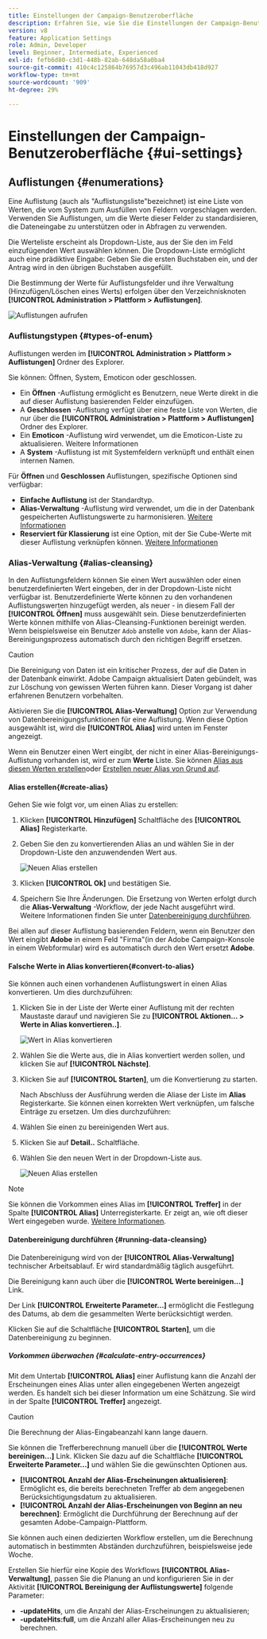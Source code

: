 ```yaml
---
title: Einstellungen der Campaign-Benutzeroberfläche
description: Erfahren Sie, wie Sie die Einstellungen der Campaign-Benutzeroberfläche anpassen können.
version: v8
feature: Application Settings
role: Admin, Developer
level: Beginner, Intermediate, Experienced
exl-id: fefb6d80-c3d1-448b-82ab-648da58a0ba4
source-git-commit: 410c4c125864b76957d3c496ab11043db418d927
workflow-type: tm+mt
source-wordcount: '909'
ht-degree: 29%

---
```


# Einstellungen der Campaign-Benutzeroberfläche {#ui-settings}

## Auflistungen {#enumerations}

Eine Auflistung (auch als &quot;Auflistungsliste&quot;bezeichnet) ist eine Liste von Werten, die vom System zum Ausfüllen von Feldern vorgeschlagen werden. Verwenden Sie Auflistungen, um die Werte dieser Felder zu standardisieren, die Dateneingabe zu unterstützen oder in Abfragen zu verwenden.

Die Werteliste erscheint als Dropdown-Liste, aus der Sie den im Feld einzufügenden Wert auswählen können. Die Dropdown-Liste ermöglicht auch eine prädiktive Eingabe: Geben Sie die ersten Buchstaben ein, und der Antrag wird in den übrigen Buchstaben ausgefüllt.

Die Bestimmung der Werte für Auflistungsfelder und ihre Verwaltung (Hinzufügen/Löschen eines Werts) erfolgen über den Verzeichnisknoten **[!UICONTROL Administration > Plattform > Auflistungen]**.

![Auflistungen aufrufen](assets/enumerations-menu.png)

### Auflistungstypen {#types-of-enum}

Auflistungen werden im **[!UICONTROL Administration > Plattform > Auflistungen]** Ordner des Explorer.

Sie können: Öffnen, System, Emoticon oder geschlossen.

* Ein **Öffnen** -Auflistung ermöglicht es Benutzern, neue Werte direkt in die auf dieser Auflistung basierenden Felder einzufügen.
* A **Geschlossen** -Auflistung verfügt über eine feste Liste von Werten, die nur über die **[!UICONTROL Administration > Plattform > Auflistungen]** Ordner des Explorer.
* Ein **Emoticon** -Auflistung wird verwendet, um die Emoticon-Liste zu aktualisieren. Weitere Informationen
* A **System** -Auflistung ist mit Systemfeldern verknüpft und enthält einen internen Namen.

Für **Öffnen** und **Geschlossen** Auflistungen, spezifische Optionen sind verfügbar:

* **Einfache Auflistung** ist der Standardtyp.
* **Alias-Verwaltung** -Auflistung wird verwendet, um die in der Datenbank gespeicherten Auflistungswerte zu harmonisieren. [Weitere Informationen](#alias-cleansing)
* **Reserviert für Klassierung** ist eine Option, mit der Sie Cube-Werte mit dieser Auflistung verknüpfen können. [Weitere Informationen](../reporting/gs-cubes.md)


### Alias-Verwaltung {#alias-cleansing}

In den Auflistungsfeldern können Sie einen Wert auswählen oder einen benutzerdefinierten Wert eingeben, der in der Dropdown-Liste nicht verfügbar ist. Benutzerdefinierte Werte können zu den vorhandenen Auflistungswerten hinzugefügt werden, als neuer - in diesem Fall der **[!UICONTROL Öffnen]** muss ausgewählt sein. Diese benutzerdefinierten Werte können mithilfe von Alias-Cleansing-Funktionen bereinigt werden. Wenn beispielsweise ein Benutzer `Adob` anstelle von `Adobe`, kann der Alias-Bereinigungsprozess automatisch durch den richtigen Begriff ersetzen.

>[!CAUTION]
>
>Die Bereinigung von Daten ist ein kritischer Prozess, der auf die Daten in der Datenbank einwirkt. Adobe Campaign aktualisiert Daten gebündelt, was zur Löschung von gewissen Werten führen kann. Dieser Vorgang ist daher erfahrenen Benutzern vorbehalten.

Aktivieren Sie die **[!UICONTROL Alias-Verwaltung]** Option zur Verwendung von Datenbereinigungsfunktionen für eine Auflistung. Wenn diese Option ausgewählt ist, wird die **[!UICONTROL Alias]** wird unten im Fenster angezeigt.

Wenn ein Benutzer einen Wert eingibt, der nicht in einer Alias-Bereinigungs-Auflistung vorhanden ist, wird er zum **Werte** Liste. Sie können [Alias aus diesen Werten erstellen](#convert-to-alias)oder [Erstellen neuer Alias von Grund auf](#create-alias).

#### Alias erstellen{#create-alias}

Gehen Sie wie folgt vor, um einen Alias zu erstellen:

1. Klicken **[!UICONTROL Hinzufügen]** Schaltfläche des **[!UICONTROL Alias]** Registerkarte.
1. Geben Sie den zu konvertierenden Alias an und wählen Sie in der Dropdown-Liste den anzuwendenden Wert aus.

   ![Neuen Alias erstellen](assets/new-alias.png)

1. Klicken **[!UICONTROL Ok]** und bestätigen Sie.

1. Speichern Sie Ihre Änderungen. Die Ersetzung von Werten erfolgt durch die **Alias-Verwaltung** -Workflow, der jede Nacht ausgeführt wird. Weitere Informationen finden Sie unter [Datenbereinigung durchführen](#running-data-cleansing).

Bei allen auf dieser Auflistung basierenden Feldern, wenn ein Benutzer den Wert eingibt **Adobe** in einem Feld &quot;Firma&quot;(in der Adobe Campaign-Konsole in einem Webformular) wird es automatisch durch den Wert ersetzt **Adobe**.

#### Falsche Werte in Alias konvertieren{#convert-to-alias}

Sie können auch einen vorhandenen Auflistungswert in einen Alias konvertieren. Um dies durchzuführen:

1. Klicken Sie in der Liste der Werte einer Auflistung mit der rechten Maustaste darauf und navigieren Sie zu **[!UICONTROL Aktionen... > Werte in Alias konvertieren..]**.

   ![Wert in Alias konvertieren](assets/convert-into-aliases.png)

1. Wählen Sie die Werte aus, die in Alias konvertiert werden sollen, und klicken Sie auf **[!UICONTROL Nächste]**.
1. Klicken Sie auf **[!UICONTROL Starten]**, um die Konvertierung zu starten.

   Nach Abschluss der Ausführung werden die Aliase der Liste im **Alias** Registerkarte. Sie können einen korrekten Wert verknüpfen, um falsche Einträge zu ersetzen. Um dies durchzuführen:

1. Wählen Sie einen zu bereinigenden Wert aus.
1. Klicken Sie auf **Detail..** Schaltfläche.
1. Wählen Sie den neuen Wert in der Dropdown-Liste aus.

   ![Neuen Alias erstellen](assets/define-new-alias.png)


>[!NOTE]
>
>Sie können die Vorkommen eines Alias im **[!UICONTROL Treffer]** in der Spalte **[!UICONTROL Alias]** Unterregisterkarte. Er zeigt an, wie oft dieser Wert eingegeben wurde.  [Weitere Informationen](#calculate-entry-occurrences).

#### Datenbereinigung durchführen {#running-data-cleansing}

Die Datenbereinigung wird von der **[!UICONTROL Alias-Verwaltung]** technischer Arbeitsablauf. Er wird standardmäßig täglich ausgeführt.

Die Bereinigung kann auch über die **[!UICONTROL Werte bereinigen...]** Link.

Der Link **[!UICONTROL Erweiterte Parameter...]** ermöglicht die Festlegung des Datums, ab dem die gesammelten Werte berücksichtigt werden.

Klicken Sie auf die Schaltfläche **[!UICONTROL Starten]**, um die Datenbereinigung zu beginnen.

##### Vorkommen überwachen {#calculate-entry-occurrences}

Mit dem Untertab **[!UICONTROL Alias]** einer Auflistung kann die Anzahl der Erscheinungen eines Alias unter allen eingegebenen Werten angezeigt werden. Es handelt sich bei dieser Information um eine Schätzung. Sie wird in der Spalte **[!UICONTROL Treffer]** angezeigt.

>[!CAUTION]
>
>Die Berechnung der Alias-Eingabeanzahl kann lange dauern.

Sie können die Trefferberechnung manuell über die **[!UICONTROL Werte bereinigen...]** Link. Klicken Sie dazu auf die Schaltfläche **[!UICONTROL Erweiterte Parameter...]** und wählen Sie die gewünschten Optionen aus.

* **[!UICONTROL Anzahl der Alias-Erscheinungen aktualisieren]**: Ermöglicht es, die bereits berechneten Treffer ab dem angegebenen Berücksichtigungsdatum zu aktualisieren.
* **[!UICONTROL Anzahl der Alias-Erscheinungen von Beginn an neu berechnen]**: Ermöglicht die Durchführung der Berechnung auf der gesamten Adobe-Campaign-Plattform.

Sie können auch einen dedizierten Workflow erstellen, um die Berechnung automatisch in bestimmten Abständen durchzuführen, beispielsweise jede Woche.

Erstellen Sie hierfür eine Kopie des Workflows **[!UICONTROL Alias-Verwaltung]**, passen Sie die Planung an und konfigurieren Sie in der Aktivität **[!UICONTROL Bereinigung der Auflistungswerte]** folgende Parameter:

* **-updateHits**, um die Anzahl der Alias-Erscheinungen zu aktualisieren;
* **-updateHits:full**, um die Anzahl aller Alias-Erscheinungen neu zu berechnen.
